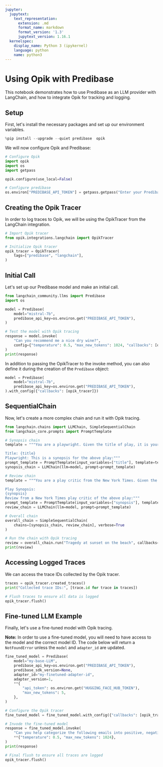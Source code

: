 ```yaml
---
jupyter:
  jupytext:
    text_representation:
      extension: .md
      format_name: markdown
      format_version: '1.3'
      jupytext_version: 1.16.1
  kernelspec:
    display_name: Python 3 (ipykernel)
    language: python
    name: python3
---
```


# Using Opik with Predibase

This notebook demonstrates how to use Predibase as an LLM provider with LangChain, and how to integrate Opik for tracking and logging.

## Setup

First, let's install the necessary packages and set up our environment variables.

```python
%pip install --upgrade --quiet predibase  opik
```

We will now configure Opik and Predibase:

```python
# Configure Opik
import opik
import os
import getpass

opik.configure(use_local=False)

# Configure predibase
os.environ["PREDIBASE_API_TOKEN"] = getpass.getpass("Enter your Predibase API token")
```

## Creating the Opik Tracer

In order to log traces to Opik, we will be using the OpikTracer from the LangChain integration.

```python
# Import Opik tracer
from opik.integrations.langchain import OpikTracer

# Initialize Opik tracer
opik_tracer = OpikTracer(
    tags=["predibase", "langchain"],
)
```

## Initial Call

Let's set up our Predibase model and make an initial call.

```python
from langchain_community.llms import Predibase
import os

model = Predibase(
    model="mistral-7b",
    predibase_api_key=os.environ.get("PREDIBASE_API_TOKEN"),
)

# Test the model with Opik tracing
response = model.invoke(
    "Can you recommend me a nice dry wine?",
    config={"temperature": 0.5, "max_new_tokens": 1024, "callbacks": [opik_tracer]},
)
print(response)
```

<!-- #region -->
In addition to passing the OpikTracer to the invoke method, you can also define it during the creation of the `Predibase` object:

```python
model = Predibase(
    model="mistral-7b",
    predibase_api_key=os.environ.get("PREDIBASE_API_TOKEN"),
).with_config({"callbacks": [opik_tracer]})
```
<!-- #endregion -->

## SequentialChain

Now, let's create a more complex chain and run it with Opik tracing.

```python
from langchain.chains import LLMChain, SimpleSequentialChain
from langchain_core.prompts import PromptTemplate

# Synopsis chain
template = """You are a playwright. Given the title of play, it is your job to write a synopsis for that title.

Title: {title}
Playwright: This is a synopsis for the above play:"""
prompt_template = PromptTemplate(input_variables=["title"], template=template)
synopsis_chain = LLMChain(llm=model, prompt=prompt_template)

# Review chain
template = """You are a play critic from the New York Times. Given the synopsis of play, it is your job to write a review for that play.

Play Synopsis:
{synopsis}
Review from a New York Times play critic of the above play:"""
prompt_template = PromptTemplate(input_variables=["synopsis"], template=template)
review_chain = LLMChain(llm=model, prompt=prompt_template)

# Overall chain
overall_chain = SimpleSequentialChain(
    chains=[synopsis_chain, review_chain], verbose=True
)

# Run the chain with Opik tracing
review = overall_chain.run("Tragedy at sunset on the beach", callbacks=[opik_tracer])
print(review)
```

## Accessing Logged Traces

We can access the trace IDs collected by the Opik tracer.

```python
traces = opik_tracer.created_traces()
print("Collected trace IDs:", [trace.id for trace in traces])

# Flush traces to ensure all data is logged
opik_tracer.flush()
```

## Fine-tuned LLM Example

Finally, let's use a fine-tuned model with Opik tracing.

**Note:** In order to use a fine-tuned model, you will need to have access to the model and the correct model ID. The code below will return a `NotFoundError` unless the `model` and `adapter_id` are updated.

```python
fine_tuned_model = Predibase(
    model="my-base-LLM",
    predibase_api_key=os.environ.get("PREDIBASE_API_TOKEN"),
    predibase_sdk_version=None,
    adapter_id="my-finetuned-adapter-id",
    adapter_version=1,
    **{
        "api_token": os.environ.get("HUGGING_FACE_HUB_TOKEN"),
        "max_new_tokens": 5,
    },
)

# Configure the Opik tracer
fine_tuned_model = fine_tuned_model.with_config({"callbacks": [opik_tracer]})

# Invode the fine-tuned model
response = fine_tuned_model.invoke(
    "Can you help categorize the following emails into positive, negative, and neutral?",
    **{"temperature": 0.5, "max_new_tokens": 1024},
)
print(response)

# Final flush to ensure all traces are logged
opik_tracer.flush()
```
